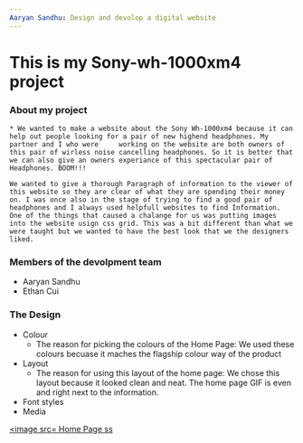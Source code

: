 ```yaml
---
Aaryan Sandhu: Design and devolop a digital website
---
```


# This is my Sony-wh-1000xm4 project

### About my project
    * We wanted to make a website about the Sony Wh-1000xm4 because it can help out people looking for a pair of new highend headphones. My partner and I who were     working on the website are both owners of this pair of wirless noise cancelling headphones. So it is better that we can also give an owners experiance of this spectacular pair of Headphones. BOOM!!!
    
    We wanted to give a thorough Paragraph of information to the viewer of this website so they are clear of what they are spending their money on. I was once also in the stage of trying to find a good pair of headphones and I always used helpfull websites to find Information. 
    One of the things that caused a chalange for us was putting images into the website usign css grid. This was a bit different than what we were taught but we wanted to have the best look that we the designers liked.
    
    

### Members of the devolpment team
- Aaryan Sandhu
- Ethan Cui

### The Design
* Colour
  * The reason for picking the colours of the Home Page: We used these colours becuase it maches the flagship colour way of the product
* Layout 
  * The reason for using this layout of the home page: We chose this layout because it looked clean and neat. The home page GIF is even and right next to the information.
* Font styles
* Media

<a href="task"><image src= Home Page ss
